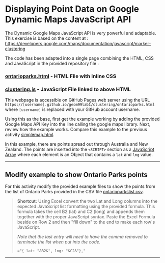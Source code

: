 # Displaying Point Data on Google Dynamic Maps JavaScript API

The Dynamic Google Maps JavaScript API is very powerful and adaptable. This exercise is based on the content at :
https://developers.google.com/maps/documentation/javascript/marker-clustering 

The code has been adapted into a single page combining the HTML, CSS and JavaScript in the provided repository file :

### [ontarioparks.html](ontarioparks.html) - HTML File with Inline CSS
### [clustering.js](clustering.js) - JavaScript File linked to above HTML

This webpage is accessible on GitHub Pages web server using the URL `https://[username].github.io/geom99lab1/clustering/ontarioparks.html` where `[username]` is replaced with your GitHub account username. 

Using this as the base, first get the example working by adding the provided Google Maps API Key into the line calling the google maps library. Next, review how the example works. Compare this example to the previous activity [simplemap.html](../services/simplemap.html).

In this example, there are points spread out through Australia and New Zealand. The points are inserted into the `<SCRIPT>` section as a [JavaScript Array](https://www.w3schools.com/js/js_arrays.asp) where each element is an Object that contains a `lat` and `lng` value. 

---

## Modify example to show Ontario Parks points

For this activity modify the provided example files to show the points from the list of Ontario Parks provided in the CSV file [ontarioparkslist.csv](ontarioparkslist.csv). 

> **Shortcut:** Using Excel convert the two Lat and Long columns into the expected JavaScript list formatting using the provided formula. This formula takes the cell B2 (lat) and C2 (long) and appends them together with the proper JavaScript syntax. Paste the Excel Formula beside on Row 2 and then "fill down" to the end to make each row's JavaScript. 
>
> _Note that the last entry will need to have the comma removed to terminate the list when put into the code._ 
>
> ```
> ="{ lat: "&B2&", lng: "&C2&"},"
> ```
---
